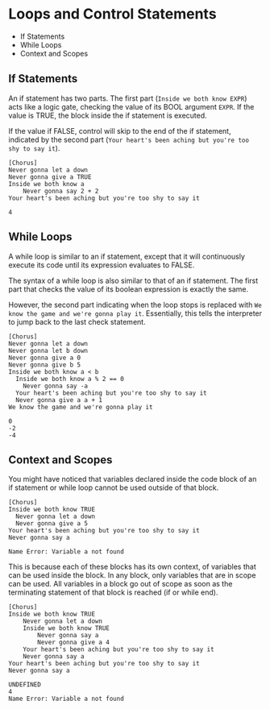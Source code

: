 # Loops and Control Statements

- If Statements
- While Loops
- Context and Scopes

## If Statements

An if statement has two parts. The first part (```Inside we both know EXPR```) acts like a logic gate, checking the value of its BOOL argument ```EXPR```. If the value is TRUE, the block inside the if statement is executed.

If the value if FALSE, control will skip to the end of the if statement, indicated by the second part (```Your heart's been aching but you're too shy to say it```).

```
[Chorus]
Never gonna let a down
Never gonna give a TRUE
Inside we both know a
    Never gonna say 2 + 2
Your heart's been aching but you're too shy to say it
```

```
4
```

## While Loops

A while loop is similar to an if statement, except that it will continuously execute its code until its expression evaluates to FALSE.

The syntax of a while loop is also similar to that of an if statement. The first part that checks the value of its boolean expression is exactly the same.

However, the second part indicating when the loop stops is replaced with ```We know the game and we're gonna play it```. Essentially, this tells the interpreter to jump back to the last check statement.

```
[Chorus]
Never gonna let a down
Never gonna let b down
Never gonna give a 0
Never gonna give b 5
Inside we both know a < b
  Inside we both know a % 2 == 0
    Never gonna say -a
  Your heart's been aching but you're too shy to say it
  Never gonna give a a + 1
We know the game and we're gonna play it
```

```
0
-2
-4
```

## Context and Scopes

You might have noticed that variables declared inside the code block of an if statement or while loop cannot be used outside of that block.

```
[Chorus]
Inside we both know TRUE
  Never gonna let a down
  Never gonna give a 5
Your heart's been aching but you're too shy to say it
Never gonna say a
```

```
Name Error: Variable a not found
```

This is because each of these blocks has its own context, of variables that can be used inside the block. In any block, only variables that are in scope can be used. All variables in a block go out of scope as soon as the terminating statement of that block is reached (if or while end).

```
[Chorus]
Inside we both know TRUE
    Never gonna let a down
    Inside we both know TRUE
        Never gonna say a
        Never gonna give a 4
    Your heart's been aching but you're too shy to say it
    Never gonna say a
Your heart's been aching but you're too shy to say it
Never gonna say a
```

```
UNDEFINED
4
Name Error: Variable a not found
```
